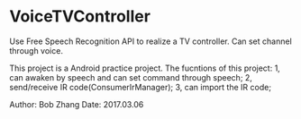 # VoiceTVController
Use Free  Speech Recognition API to realize a TV controller. Can set channel through voice.

This project is a Android practice project.
The fucntions of this project:
1, can awaken by speech and can set command through speech;
2, send/receive IR code(ConsumerIrManager);
3, can import the IR code;



Author: Bob Zhang
Date: 2017.03.06
